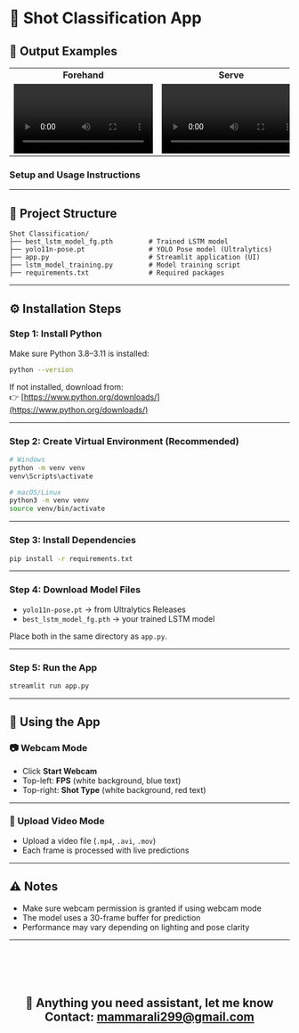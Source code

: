 # 🎾 Shot Classification App

## 🏓 Output Examples

<div align="center">

<table>
  <tr>
    <td align="center"><b>Forehand</b></td>
    <td align="center"><b>Serve</b></td>
    <td align="center"><b>Backhand</b></td>
  </tr>
  <tr>
    <td><video src="results/forehand.mp4" width="250" controls></video></td>
    <td><video src="results/serve.mp4" width="250" controls></video></td>
    <td><video src="results/backhand.mp4" width="250" controls></video></td>
  </tr>
</table>

</div>


### Setup and Usage Instructions

---

## 📁 Project Structure

```
Shot Classification/
├── best_lstm_model_fg.pth         # Trained LSTM model
├── yolo11n-pose.pt                # YOLO Pose model (Ultralytics)
├── app.py                         # Streamlit application (UI)
├── lstm_model_training.py         # Model training script
├── requirements.txt               # Required packages
```

---

## ⚙️ Installation Steps

### **Step 1: Install Python**

Make sure Python 3.8–3.11 is installed:

```bash
python --version
```

If not installed, download from:  
👉 [https://www.python.org/downloads/](https://www.python.org/downloads/)

---

### **Step 2: Create Virtual Environment (Recommended)**

```bash
# Windows
python -m venv venv
venv\Scripts\activate

# macOS/Linux
python3 -m venv venv
source venv/bin/activate
```

---

### **Step 3: Install Dependencies**

```bash
pip install -r requirements.txt
```

---

### **Step 4: Download Model Files**

- `yolo11n-pose.pt` → from Ultralytics Releases  
- `best_lstm_model_fg.pth` → your trained LSTM model  

Place both in the same directory as `app.py`.

---

### **Step 5: Run the App**

```bash
streamlit run app.py
```

---

## 🎯 Using the App

### 📷 Webcam Mode

- Click **Start Webcam**
- Top-left: **FPS** (white background, blue text)
- Top-right: **Shot Type** (white background, red text)

---

### 📼 Upload Video Mode

- Upload a video file (`.mp4`, `.avi`, `.mov`)
- Each frame is processed with live predictions

---

## ⚠️ Notes

- Make sure webcam permission is granted if using webcam mode
- The model uses a 30-frame buffer for prediction
- Performance may vary depending on lighting and pose clarity

---

<div align="center" style="margin-top: 100px;">

## 💬 **Anything you need assistant, let me know Contact: mammarali299@gmail.com**

</div>
